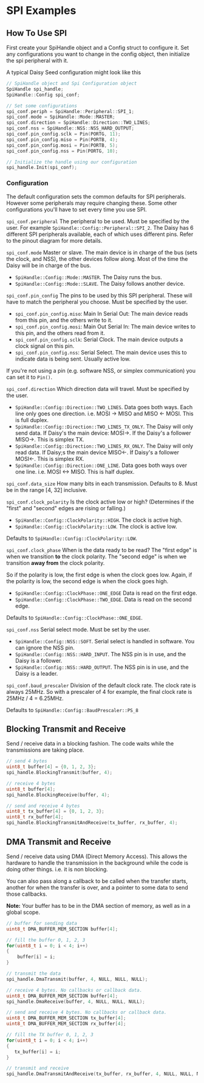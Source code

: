 # SPI Examples

## How To Use SPI

First create your SpiHandle object and a Config struct to configure it.
Set any configurations you want to change in the config object, then initialize the spi peripheral with it.

A typical Daisy Seed configuration might look like this

```cpp
// SpiHandle object and Spi Configuration object
SpiHandle spi_handle;
SpiHandle::Config spi_conf;

// Set some configurations
spi_conf.periph = SpiHandle::Peripheral::SPI_1;
spi_conf.mode = SpiHandle::Mode::MASTER;
spi_conf.direction = SpiHandle::Direction::TWO_LINES;
spi_conf.nss = SpiHandle::NSS::NSS_HARD_OUTPUT;
spi_conf.pin_config.sclk = Pin(PORTG, 11);
spi_conf.pin_config.miso = Pin(PORTB, 4);
spi_conf.pin_config.mosi = Pin(PORTB, 5);
spi_conf.pin_config.nss = Pin(PORTG, 10);

// Initialize the handle using our configuration
spi_handle.Init(spi_conf);
```

### Configuration

The default configuration sets the common defaults for SPI peripherals. However some peripherals may require changing these. Some other configurations you'll have to set every time you use SPI.

`spi_conf.peripheral`
The peripheral to be used. Must be specified by the user. For example `SpiHandle::Config::Peripheral::SPI_2`.
The Daisy has 6 different SPI peripherals available, each of which uses different pins. Refer to the pinout diagram for more details.

`spi_conf.mode`
Master or slave. The main device is in charge of the bus (sets the clock, and NSS), the other devices follow along. Most of the time the Daisy will be in charge of the bus.
- `SpiHandle::Config::Mode::MASTER`. The Daisy runs the bus.
- `SpiHandle::Config::Mode::SLAVE`. The Daisy follows another device.

`spi_conf.pin_config`
The pins to be used by this SPI peripheral. These will have to match the peripheral you choose. Must be specified by the user.

- `spi_conf.pin_config.miso`: Main In Serial Out: The main device reads from this pin, and the others write to it.
- `spi_conf.pin_config.mosi`: Main Out Serial In: The main device writes to this pin, and the others read from it.
- `spi_conf.pin_config.sclk`: Serial Clock. The main device outputs a clock signal on this pin.
- `spi_conf.pin_config.nss`: Serial Select. The main device uses this to indicate data is being sent. Usually active low.

If you're not using a pin (e.g. software NSS, or simplex communication) you can set it to `Pin()`.

`spi_conf.direction`
Which direction data will travel. Must be specified by the user.

- `SpiHandle::Config::Direction::TWO_LINES`. Data goes both ways. Each line only goes one direction. i.e. MOSI -> MISO and MISO <- MOSI. This is full duplex. 
- `SpiHandle::Config::Direction::TWO_LINES_TX_ONLY`. The Daisy will only send data. If Daisy's the main device: MOSI->. If the Daisy's a follower MISO->. This is simplex TX.
- `SpiHandle::Config::Direction::TWO_LINES_RX_ONLY`. The Daisy will only read data. If Daisy;s the main device MISO<-. If Daisy's a follower MOSI<-. This is simplex RX.
- `SpiHandle::Config::Direction::ONE_LINE`. Data goes both ways over one line. i.e. MOSI <-> MISO. This is half duplex.

`spi_conf.data_size`
How many bits in each transmission. Defaults to 8.
Must be in the range [4, 32] inclusive.

`spi_conf.clock_polarity`
Is the clock active low or high? 
(Determines if the "first" and "second" edges are rising or falling.)

- `SpiHandle::Config::ClockPolarity::HIGH`. The clock is active high.
- `SpiHandle::Config::ClockPolarity::LOW`. The clock is active low.

Defaults to `SpiHandle::Config::ClockPolarity::LOW`.

`spi_conf.clock_phase`
When is the data ready to be read?
The "first edge" is when we transition __to__ the clock polarity.
The "second edge" is when we transition __away from__ the clock polarity.

So if the polarity is low, the first edge is when the clock goes low.
Again, if the polarity is low, the second edge is when the clock goes high.

- `SpiHandle::Config::ClockPhase::ONE_EDGE` Data is read on the first edge.
- `SpiHandle::Config::ClockPhase::TWO_EDGE`. Data is read on the second edge.

Defaults to `SpiHandle::Config::ClockPhase::ONE_EDGE`.

`spi_conf.nss`
Serial select mode. Must be set by the user.

- `SpiHandle::Config::NSS::SOFT`. Serial select is handled in software. You can ignore the NSS pin.
- `SpiHandle::Config::NSS::HARD_INPUT`. The NSS pin is in use, and the Daisy is a follower.
- `SpiHandle::Config::NSS::HARD_OUTPUT`. The NSS pin is in use, and the Daisy is a leader.

`spi_conf.baud_prescaler`
Division of the default clock rate. 
The clock rate is always 25MHz. 
So with a prescaler of 4 for example, the final clock rate is 25MHz / 4 = 6.25MHz.

Defaults to `SpiHandle::Config::BaudPrescaler::PS_8`

## Blocking Transmit and Receive

Send / receive data in a blocking fashion. The code waits while the transmissions are taking place.

```cpp
// send 4 bytes
uint8_t buffer[4] = {0, 1, 2, 3};
spi_handle.BlockingTransmit(buffer, 4);
```

```cpp
// receive 4 bytes
uint8_t buffer[4];
spi_handle.BlockingReceive(buffer, 4);
```

```cpp
// send and receive 4 bytes
uint8_t tx_buffer[4] = {0, 1, 2, 3};
uint8_t rx_buffer[4];
spi_handle.BlockingTransmitAndReceive(tx_buffer, rx_buffer, 4);
```

## DMA Transmit and Receive

Send / receive data using DMA (Direct Memory Access). 
This allows the hardware to handle the transmission in the background while the code is doing other things.
i.e. it is non blocking.

You can also pass along a callback to be called when the transfer starts, another for when the transfer is over, and a pointer to some data to send those callbacks.

**Note:** Your buffer has to be in the DMA section of memory, as well as in a global scope.

```cpp
// buffer for sending data
uint8_t DMA_BUFFER_MEM_SECTION buffer[4];

// fill the buffer 0, 1, 2, 3
for(uint8_t i = 0; i < 4; i++)
{
    buffer[i] = i;
}

// transmit the data
spi_handle.DmaTransmit(buffer, 4, NULL, NULL, NULL);
```

```cpp
// receive 4 bytes. No callbacks or callback data.
uint8_t DMA_BUFFER_MEM_SECTION buffer[4];
spi_handle.DmaReceive(buffer, 4, NULL, NULL, NULL);
```

```cpp
// send and receive 4 bytes. No callbacks or callback data.
uint8_t DMA_BUFFER_MEM_SECTION tx_buffer[4];
uint8_t DMA_BUFFER_MEM_SECTION rx_buffer[4];

// fill the TX buffer 0, 1, 2, 3
for(uint8_t i = 0; i < 4; i++)
{
   tx_buffer[i] = i;
}

// transmit and receive
spi_handle.DmaTransmitAndReceive(tx_buffer, rx_buffer, 4, NULL, NULL, NULL);
```